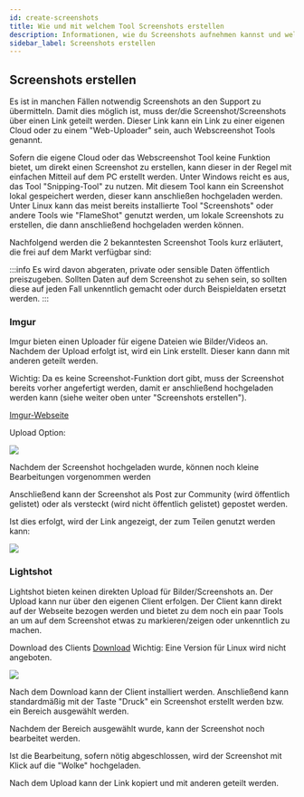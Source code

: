 ```yaml
---
id: create-screenshots
title: Wie und mit welchem Tool Screenshots erstellen
description: Informationen, wie du Screenshots aufnehmen kannst und welche Tools empfehlenswert sind - ZAP-Hosting.com Dokumentation
sidebar_label: Screenshots erstellen
---
```


## Screenshots erstellen

Es ist in manchen Fällen notwendig Screenshots an den Support zu übermitteln.
Damit dies möglich ist, muss der/die Screenshot/Screenshots über einen Link geteilt werden. 
Dieser Link kann ein Link zu einer eigenen Cloud oder zu einem "Web-Uploader" sein, auch Webscreenshot Tools genannt. 

Sofern die eigene Cloud oder das Webscreenshot Tool keine Funktion bietet, um direkt einen Screenshot zu erstellen, kann dieser in der Regel mit einfachen Mitteil auf dem PC erstellt werden. 
Unter Windows reicht es aus, das Tool "Snipping-Tool" zu nutzen. Mit diesem Tool kann ein Screenshot lokal gespeichert werden, dieser kann anschließen hochgeladen werden. 
Unter Linux kann das meist bereits installierte Tool "Screenshots" oder andere Tools wie "FlameShot" genutzt werden, um lokale Screenshots zu erstellen, die dann anschließend hochgeladen werden können.


Nachfolgend werden die 2 bekanntesten Screenshot Tools kurz erläutert, die frei auf dem Markt verfügbar sind:

:::info
Es wird davon abgeraten, private oder sensible Daten öffentlich preiszugeben. Sollten Daten auf dem Screenshot zu sehen sein, so sollten diese auf jeden Fall unkenntlich gemacht oder durch Beispieldaten ersetzt werden.
:::


### Imgur

Imgur bieten einen Uploader für eigene Dateien wie Bilder/Videos an. 
Nachdem der Upload erfolgt ist, wird ein Link erstellt. 
Dieser kann dann mit anderen geteilt werden. 

Wichtig: Da es keine Screenshot-Funktion dort gibt, muss der Screenshot bereits vorher angefertigt werden, damit er anschließend hochgeladen werden kann (siehe weiter oben unter "Screenshots erstellen").

[Imgur-Webseite](https://imgur.com/upload)

Upload Option:

![](https://screensaver01.zap-hosting.com/index.php/s/PKjf8zoDBn6WezQ/preview)

Nachdem der Screenshot hochgeladen wurde, können noch kleine Bearbeitungen vorgenommen werden

Anschließend kann der Screenshot als Post zur Community (wird öffentlich gelistet) oder als versteckt (wird nicht öffentlich gelistet) gepostet werden. 

Ist dies erfolgt, wird der Link angezeigt, der zum Teilen genutzt werden kann:

![](https://screensaver01.zap-hosting.com/index.php/s/b35tzZWrk3nCqok/preview)

### Lightshot

Lightshot bieten keinen direkten Upload für Bilder/Screenshots an. Der Upload kann nur über den eigenen Client erfolgen. 
Der Client kann direkt auf der Webseite bezogen werden und bietet zu dem noch ein paar Tools an um auf dem Screenshot etwas zu markieren/zeigen oder unkenntlich zu machen. 

Download des Clients [Download](https://app.prntscr.com/en/)
Wichtig: Eine Version für Linux wird nicht angeboten. 

![](https://screensaver01.zap-hosting.com/index.php/s/K4645EBtz8meeyE/preview)

Nach dem Download kann der Client installiert werden. 
Anschließend kann standardmäßig mit der Taste "Druck" ein Screenshot erstellt werden bzw. ein Bereich ausgewählt werden. 

Nachdem der Bereich ausgewählt wurde, kann der Screenshot noch bearbeitet werden. 

Ist die Bearbeitung, sofern nötig abgeschlossen, wird der Screenshot mit Klick auf die "Wolke" hochgeladen. 

Nach dem Upload kann der Link kopiert und mit anderen geteilt werden.